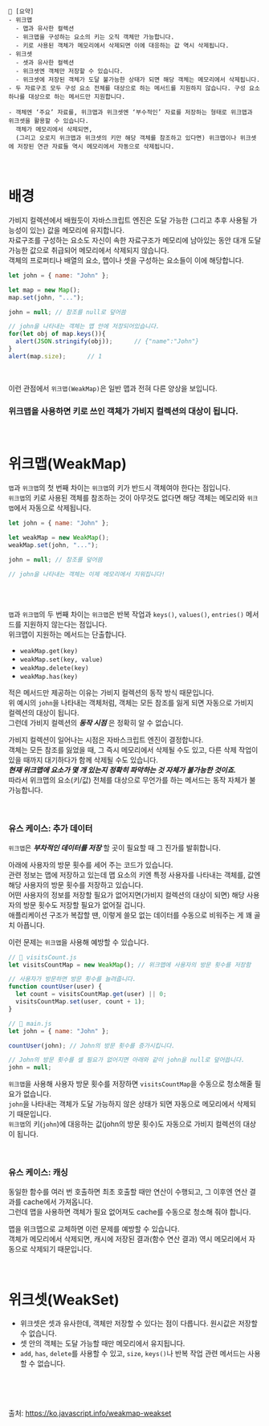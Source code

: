 ```
📍 [요약]
- 위크맵
  - 맵과 유사한 컬렉션
  - 위크맵을 구성하는 요소의 키는 오직 객체만 가능합니다. 
  - 키로 사용된 객체가 메모리에서 삭제되면 이에 대응하는 값 역시 삭제됩니다.
- 위크셋
  - 셋과 유사한 컬렉션
  - 위크셋엔 객체만 저장할 수 있습니다. 
  - 위크셋에 저장된 객체가 도달 불가능한 상태가 되면 해당 객체는 메모리에서 삭제됩니다.
- 두 자료구조 모두 구성 요소 전체를 대상으로 하는 메서드를 지원하지 않습니다. 구성 요소 하나를 대상으로 하는 메서드만 지원합니다.

- 객체엔 ‘주요’ 자료를, 위크맵과 위크셋엔 ‘부수적인’ 자료를 저장하는 형태로 위크맵과 위크셋을 활용할 수 있습니다. 
  객체가 메모리에서 삭제되면, 
  (그리고 오로지 위크맵과 위크셋의 키만 해당 객체를 참조하고 있다면) 위크맵이나 위크셋에 저장된 연관 자료들 역시 메모리에서 자동으로 삭제됩니다.
```
<br/>

# 배경
가비지 컬렉션에서 배웠듯이 자바스크립트 엔진은 도달 가능한 (그리고 추후 사용될 가능성이 있는) 값을 메모리에 유지합니다.   
자료구조를 구성하는 요소도 자신이 속한 자료구조가 메모리에 남아있는 동안 대개 도달 가능한 값으로 취급되어 메모리에서 삭제되지 않습니다.   
객체의 프로퍼티나 배열의 요소, 맵이나 셋을 구성하는 요소들이 이에 해당합니다.  
```js
let john = { name: "John" };

let map = new Map();
map.set(john, "...");

john = null; // 참조를 null로 덮어씀

// john을 나타내는 객체는 맵 안에 저장되어있습니다.
for(let obj of map.keys()){
  alert(JSON.stringify(obj));      // {"name":"John"}
}
alert(map.size);      // 1
```
<br/>

이런 관점에서 `위크맵(WeakMap)`은 일반 맵과 전혀 다른 양상을 보입니다.   
### 위크맵을 사용하면 키로 쓰인 객체가 가비지 컬렉션의 대상이 됩니다.

<br/>

# 위크맵(WeakMap)
`맵`과 `위크맵`의 첫 번째 차이는 `위크맵`의 키가 반드시 객체여야 한다는 점입니다.   
`위크맵`의 키로 사용된 객체를 참조하는 것이 아무것도 없다면 해당 객체는 메모리와 `위크맵`에서 자동으로 삭제됩니다.   
```js
let john = { name: "John" };

let weakMap = new WeakMap();
weakMap.set(john, "...");

john = null; // 참조를 덮어씀

// john을 나타내는 객체는 이제 메모리에서 지워집니다!
```
<br/><br/>

`맵`과 `위크맵`의 두 번째 차이는 `위크맵`은 반복 작업과 `keys()`, `values()`, `entries()` 메서드를 지원하지 않는다는 점입니다.   
위크맵이 지원하는 메서드는 단출합니다.

- `weakMap.get(key)`
- `weakMap.set(key, value)`
- `weakMap.delete(key)`
- `weakMap.has(key)`

적은 메서드만 제공하는 이유는 가비지 컬렉션의 동작 방식 때문입니다.    
위 예시의 `john`을 나타내는 객체처럼, 객체는 모든 참조를 잃게 되면 자동으로 가비지 컬렉션의 대상이 됩니다.    
그런데 가비지 컬렉션의 ***동작 시점*** 은 정확히 알 수 없습니다.   

가비지 컬렉션이 일어나는 시점은 자바스크립트 엔진이 결정합니다.    
객체는 모든 참조를 잃었을 때, 그 즉시 메모리에서 삭제될 수도 있고, 다른 삭제 작업이 있을 때까지 대기하다가 함께 삭제될 수도 있습니다.    
***현재 위크맵에 요소가 몇 개 있는지 정확히 파악하는 것 자체가 불가능한 것이죠.***     
따라서 위크맵의 요소(키/값) 전체를 대상으로 무언가를 하는 메서드는 동작 자체가 불가능합니다.


<br/>

### 유스 케이스: 추가 데이터
`위크맵`은 ***부차적인 데이터를 저장*** 할 곳이 필요할 때 그 진가를 발휘합니다.

아래에 사용자의 방문 횟수를 세어 주는 코드가 있습니다.   
관련 정보는 맵에 저장하고 있는데 맵 요소의 키엔 특정 사용자를 나타내는 객체를, 값엔 해당 사용자의 방문 횟수를 저장하고 있습니다.    
어떤 사용자의 정보를 저장할 필요가 없어지면(가비지 컬렉션의 대상이 되면) 해당 사용자의 방문 횟수도 저장할 필요가 없어질 겁니다.   
애플리케이션 구조가 복잡할 땐, 이렇게 쓸모 없는 데이터를 수동으로 비워주는 게 꽤 골치 아픕니다.   

이런 문제는 `위크맵`을 사용해 예방할 수 있습니다.
```js
// 📁 visitsCount.js
let visitsCountMap = new WeakMap(); // 위크맵에 사용자의 방문 횟수를 저장함

// 사용자가 방문하면 방문 횟수를 늘려줍니다.
function countUser(user) {
  let count = visitsCountMap.get(user) || 0;
  visitsCountMap.set(user, count + 1);
}
```
```js
// 📁 main.js
let john = { name: "John" };

countUser(john); // John의 방문 횟수를 증가시킵니다.

// John의 방문 횟수를 셀 필요가 없어지면 아래와 같이 john을 null로 덮어씁니다.
john = null;
```
`위크맵`을 사용해 사용자 방문 횟수를 저장하면 `visitsCountMap`을 수동으로 청소해줄 필요가 없습니다.    
`john`을 나타내는 객체가 도달 가능하지 않은 상태가 되면 자동으로 메모리에서 삭제되기 때문입니다.    
`위크맵`의 키(`john`)에 대응하는 값(john의 방문 횟수)도 자동으로 가비지 컬렉션의 대상이 됩니다.

<br/>

### 유스 케이스: 캐싱
동일한 함수를 여러 번 호출하면 최초 호출할 때만 연산이 수행되고, 그 이후엔 연산 결과를 cache에서 가져옵니다.   
그런데 맵을 사용하면 객체가 필요 없어져도 cache를 수동으로 청소해 줘야 합니다.   

맵을 위크맵으로 교체하면 이런 문제를 예방할 수 있습니다.    
객체가 메모리에서 삭제되면, 캐시에 저장된 결과(함수 연산 결과) 역시 메모리에서 자동으로 삭제되기 때문입니다.

<br/>

# 위크셋(WeakSet)
- 위크셋은 셋과 유사한데, 객체만 저장할 수 있다는 점이 다릅니다. 원시값은 저장할 수 없습니다.
- 셋 안의 객체는 도달 가능할 때만 메모리에서 유지됩니다.
- `add`, `has`, `delete`를 사용할 수 있고, `size`, `keys()`나 반복 작업 관련 메서드는 사용할 수 없습니다.



<br/><br/><br/>

출처: https://ko.javascript.info/weakmap-weakset
